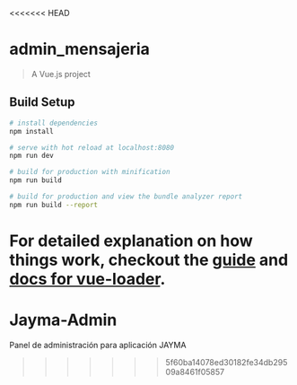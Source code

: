 <<<<<<< HEAD
# admin_mensajeria

> A Vue.js project

## Build Setup

``` bash
# install dependencies
npm install

# serve with hot reload at localhost:8080
npm run dev

# build for production with minification
npm run build

# build for production and view the bundle analyzer report
npm run build --report
```

For detailed explanation on how things work, checkout the [guide](http://vuejs-templates.github.io/webpack/) and [docs for vue-loader](http://vuejs.github.io/vue-loader).
=======
# Jayma-Admin
Panel de administración para aplicación JAYMA
>>>>>>> 5f60ba14078ed30182fe34db29509a8461f05857
